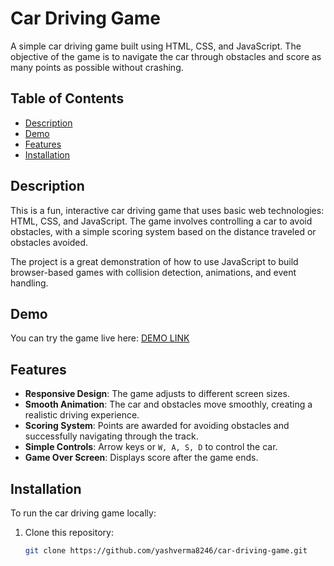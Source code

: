 # Car Driving Game

A simple car driving game built using HTML, CSS, and JavaScript. The objective of the game is to navigate the car through obstacles and score as many points as possible without crashing.

## Table of Contents

- [Description](#description)
- [Demo](#demo)
- [Features](#features)
- [Installation](#installation)

## Description

This is a fun, interactive car driving game that uses basic web technologies: HTML, CSS, and JavaScript. The game involves controlling a car to avoid obstacles, with a simple scoring system based on the distance traveled or obstacles avoided.

The project is a great demonstration of how to use JavaScript to build browser-based games with collision detection, animations, and event handling.

## Demo

You can try the game live here: [DEMO LINK](https://yashverma8246.github.io/car-driving-game/)


## Features

- **Responsive Design**: The game adjusts to different screen sizes.
- **Smooth Animation**: The car and obstacles move smoothly, creating a realistic driving experience.
- **Scoring System**: Points are awarded for avoiding obstacles and successfully navigating through the track.
- **Simple Controls**: Arrow keys or `W, A, S, D` to control the car.
- **Game Over Screen**: Displays score after the game ends.

## Installation

To run the car driving game locally:

1. Clone this repository:
   ```bash
   git clone https://github.com/yashverma8246/car-driving-game.git
